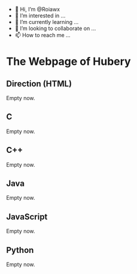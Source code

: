 - 👋 Hi, I’m @Roiawx
- 👀 I’m interested in ...
- 🌱 I’m currently learning ...
- 💞️ I’m looking to collaborate on ...
- 📫 How to reach me ...

<!---
Roiawx/Roiawx is a ✨ special ✨ repository because its `README.md` (this file) appears on your GitHub profile.
You can click the Preview link to take a look at your changes.
--->

# The Webpage of Hubery
## Direction (HTML)
Empty now.
## C
Empty now.
## C++
Empty now.
## Java
Empty now.
## JavaScript
Empty now.
## Python
Empty now.
